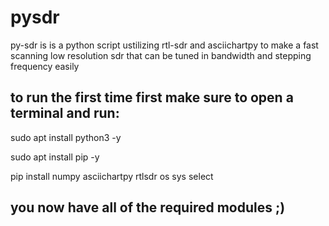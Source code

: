 # pysdr


py-sdr is is a python script ustilizing rtl-sdr and asciichartpy to make a fast scanning low resolution sdr that can be tuned in bandwidth and stepping frequency easily
## to run the first time first make sure to open a terminal and run: ##

sudo apt install python3 -y

sudo apt install pip -y

pip install numpy asciichartpy rtlsdr os sys select 

## you now have all of the required modules ;) ##

